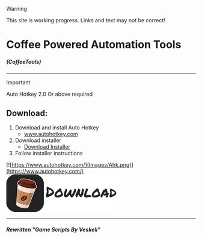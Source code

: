 > [!WARNING]
> This site is working progress.
> Links and text may not be correct!
# Coffee Powered Automation Tools
##### (CoffeeTools)
- - -
>[!IMPORTANT]
>Auto Hotkey 2.0 Or above required
## Download:
1. Download and install Auto Hotkey
	- www.autohotkey.com
2. Download installer
	- [Download Installer](https://github.com/veskeli/CoffeePoweredAutomationTools/releases)
3. Follow installer instructions


[![https://www.autohotkey.com/](Images/Ahk.png)](https://www.autohotkey.com/)
[![Download link here](Images/MyScript.png)](https://github.com/veskeli/CoffeePoweredAutomationTools/releases)

- - -
##### Rewritten "Game Scripts By Veskeli"